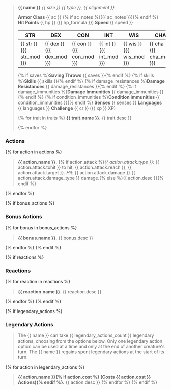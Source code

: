 <!-- Reusable Stat Block Include Template -->
<!-- Use with the include-markdown plugin -->
<!-- Example usage: {%include 'templates/statblock_include.md' %}-->

> **{{ name }}**
> *{{ size }} {{ type }}, {{ alignment }}*
> 
> **Armor Class** {{ ac }} {% if ac_notes %}({{ ac_notes }}){% endif %}
> **Hit Points** {{ hp }} ({{ hp_formula }})
> **Speed** {{ speed }}
> 
> | STR     | DEX     | CON     | INT     | WIS     | CHA     |
> |---------|---------|---------|---------|---------|---------|
> | {{ str }} ({{ str_mod }}) | {{ dex }} ({{ dex_mod }}) | {{ con }} ({{ con_mod }}) | {{ int }} ({{ int_mod }}) | {{ wis }} ({{ wis_mod }}) | {{ cha }} ({{ cha_mod }}) |
> 
> {% if saves %}**Saving Throws** {{ saves }}{% endif %}
> {% if skills %}**Skills** {{ skills }}{% endif %}
> {% if damage_resistances %}**Damage Resistances** {{ damage_resistances }}{% endif %}
> {% if damage_immunities %}**Damage Immunities** {{ damage_immunities }}{% endif %}
> {% if condition_immunities %}**Condition Immunities** {{ condition_immunities }}{% endif %}
> **Senses** {{ senses }}
> **Languages** {{ languages }}
> **Challenge** {{ cr }} ({{ xp }} XP)
> 
> {% for trait in traits %}
> **{{ trait.name }}.** {{ trait.desc }}
> 
> {% endfor %}

### Actions

{% for action in actions %}
> **{{ action.name }}.** {% if action.attack %}*{{ action.attack.type }}:* {{ action.attack.tohit }} to hit, {{ action.attack.reach }}, {{ action.attack.target }}. *Hit:* {{ action.attack.damage }} {{ action.attack.damage_type }} damage.{% else %}{{ action.desc }}{% endif %}
> 
{% endfor %}

{% if bonus_actions %}
### Bonus Actions

{% for bonus in bonus_actions %}
> **{{ bonus.name }}.** {{ bonus.desc }}
> 
{% endfor %}
{% endif %}

{% if reactions %}
### Reactions

{% for reaction in reactions %}
> **{{ reaction.name }}.** {{ reaction.desc }}
> 
{% endfor %}
{% endif %}

{% if legendary_actions %}
### Legendary Actions

> The {{ name }} can take {{ legendary_actions_count }} legendary actions, choosing from the options below. Only one legendary action option can be used at a time and only at the end of another creature's turn. The {{ name }} regains spent legendary actions at the start of its turn.
> 
{% for action in legendary_actions %}
> **{{ action.name }}{% if action.cost %} (Costs {{ action.cost }} Actions){% endif %}.** {{ action.desc }}
{% endfor %}
{% endif %}